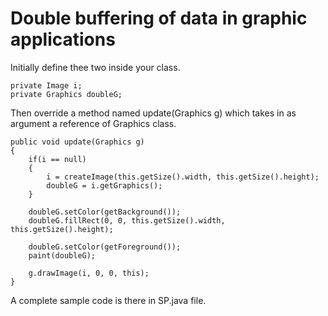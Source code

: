 # Double buffering of data in graphic applications

Initially define thee two inside your class.

	private Image i;
	private Graphics doubleG;

Then override a method named update(Graphics g) which takes in as argument a reference of Graphics class. 

	public void update(Graphics g) 
	{
		if(i == null)
		{
			i = createImage(this.getSize().width, this.getSize().height);
			doubleG = i.getGraphics();
		}
		
		doubleG.setColor(getBackground());
		doubleG.fillRect(0, 0, this.getSize().width, this.getSize().height);
		
		doubleG.setColor(getForeground());
		paint(doubleG);
		
		g.drawImage(i, 0, 0, this);
	}

A complete sample code is there in SP.java file.